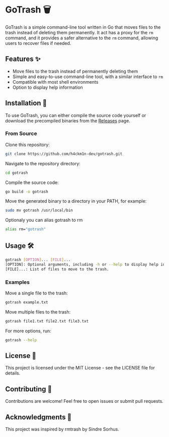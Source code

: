 # GoTrash 🗑️

GoTrash is a simple command-line tool written in Go that moves files to the trash instead of deleting them permanently. It act has a proxy for the `rm` command, and it provides a safer alternative to the `rm` command, allowing users to recover files if needed.

## Features ✨

- Move files to the trash instead of permanently deleting them
- Simple and easy-to-use command-line tool, with a similar interface to `rm`
- Compatible with most shell environments
- Option to display help information

## Installation 🚀

To use GoTrash, you can either compile the source code yourself or download the precompiled binaries from the [Releases](https://github.com/h4ckm1n-dev/gotrash/releases) page.

### From Source

Clone this repository:

```bash
git clone https://github.com/h4ckm1n-dev/gotrash.git
```
Navigate to the repository directory:
```bash
cd gotrash
```
Compile the source code:
```bash
go build -o gotrash
```
Move the generated binary to a directory in your PATH, for example:
```bash
sudo mv gotrash /usr/local/bin
```
Optionaly you can alias gotrash to rm
```bash
alias rm="gotrash"
```
## Usage 🛠️
```bash
gotrash [OPTION]... [FILE]...
[OPTION]: Optional arguments, including -h or --help to display help information.
[FILE]...: List of files to move to the trash.
```
### Examples
Move a single file to the trash:
```bash
gotrash example.txt
```
Move multiple files to the trash:

```bash
gotrash file1.txt file2.txt file3.txt
```
For more options, run:

```bash
gotrash --help
```
## License 📝
This project is licensed under the MIT License - see the LICENSE file for details.

## Contributing 🤝
Contributions are welcome! Feel free to open issues or submit pull requests.

## Acknowledgments 🙏
This project was inspired by rmtrash by Sindre Sorhus.
